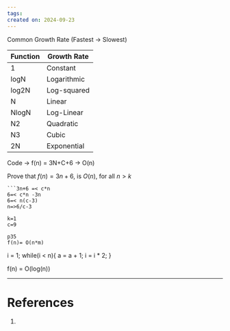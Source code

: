 ```yaml
---
tags: 
created on: 2024-09-23
---
```


Common Growth Rate (Fastest → Slowest)

| Function | Growth Rate |
| -------- | ----------- |
| 1        | Constant    |
| logN     | Logarithmic |
| log2N    | Log-squared |
| N        | Linear      |
| NlogN    | Log-Linear  |
| N2       | Quadratic   |
| N3       | Cubic       |
| 2N       | Exponential |



Code → f(n) = 3N+C+6 → O(n)

Prove that $f(n) = 3n+6$, is $O(n)$, for all $n > k$

```
```3n+6 =< c*n
6=< c*n -3n
6=< n(c-3)
n=>6/c-3

k=1
c=9

p35
f(n)= O(n*m)
```

i = 1;
while(i < n){
a = a + 1;
i = i * 2;
}

f(n) = O(log(n))

---
# References
1. 